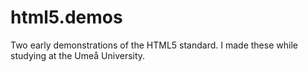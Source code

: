 # html5.demos
Two early demonstrations of the HTML5 standard. I made these while studying at the Umeå University.
